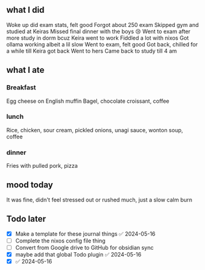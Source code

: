 
## what I did
Woke up did exam stats, felt good
Forgot about 250 exam
Skipped gym and studied at Keiras
Missed final dinner with the boys 😢 
Went to exam after more study in dorm bcuz Keira went to work
Fiddled a lot with nixos 
Got ollama working albeit a lil slow
Went to exam, felt good
Got back, chilled for a while till Keira got back
Went to hers
Came back to study till 4 am

## what I ate
### Breakfast
Egg cheese on English muffin
Bagel, chocolate croissant, coffee
### lunch
Rice, chicken, sour cream, pickled onions, unagi sauce, wonton soup, coffee
### dinner
Fries with pulled pork, pizza

## mood today
It was fine, didn't feel stressed out or rushed much, just a slow calm burn

## Todo later
- [x] Make a template for these journal things ✅ 2024-05-16
- [ ] Complete the nixos config file thing
- [ ] Convert from Google drive to GitHub for obsidian sync
- [x] maybe add that global Todo plugin ✅ 2024-05-16
- [x]  ✅ 2024-05-16